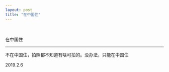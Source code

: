 ```yaml
---
layout: post
title: "在中国住"
---
```


  
&nbsp;
&nbsp;


在中国住

---

不在中国住，拍照都不知道有啥可拍的。没办法，只能在中国住

2019.2.6